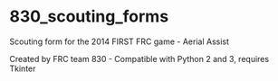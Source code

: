 830_scouting_forms
==================

Scouting form for the 2014 FIRST FRC game - Aerial Assist

Created by FRC team 830 - Compatible with Python 2 and 3, requires Tkinter
